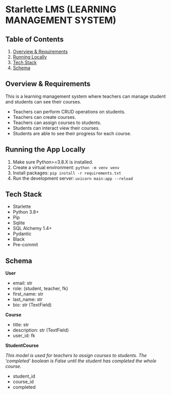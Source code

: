 
# Starlette LMS (LEARNING MANAGEMENT SYSTEM)




## Table of Contents

1. [Overview & Requirements](#overview-&-requirements)
1. [Running Locally](#running-the-app-locally)
1. [Tech Stack](#tech-stack)
1. [Schema](#schema)

## Overview & Requirements

This is a learning management system where teachers can manage student and students can see their courses.

- Teachers can perform CRUD operations on students.
- Teachers can create courses.
- Teachers can assign courses to students.
- Students can interact view their courses.
- Students are able to see their progress for each course.

## Running the App Locally

1. Make sure Python>=3.8.X is installed. 
2. Create a virtual environment: `python -m venv venv`
3. Install packages: `pip install -r requirements.txt`
4. Run the development server: `uvicorn main:app --reload`

## Tech Stack

- Starlette
- Python 3.8+
- Pip
- Sqlite
- SQL Alchemy 1.4+
- Pydantic
- Black
- Pre-commit

## Schema

**User**

- email: str
- role: (student, teacher, fk)
- first_name: str
- last_name: str
- bio: str (TextField)



**Course**

- title: str
- description: str (TextField)
- user_id: fk


**StudentCourse**

*This model is used for teachers to assign courses to students. The 'completed' boolean is False until the student has completed the whole course.*

- student_id
- course_id
- completed

